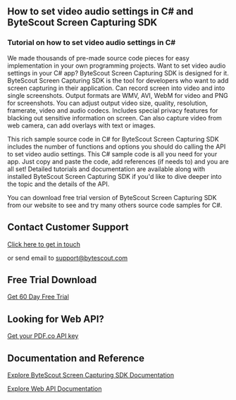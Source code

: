 ## How to set video audio settings in C# and ByteScout Screen Capturing SDK

### Tutorial on how to set video audio settings in C#

We made thousands of pre-made source code pieces for easy implementation in your own programming projects. Want to set video audio settings in your C# app? ByteScout Screen Capturing SDK is designed for it. ByteScout Screen Capturing SDK is the tool for developers who want to add screen capturing in their application. Can record screen into video and into single screenshots. Output formats are WMV, AVI, WebM for video and PNG for screenshots. You can adjust output video size, quality, resolution, framerate, video and audio codecs. Includes special privacy features for blacking out sensitive information on screen. Can also capture video from web camera, can add overlays with text or images.

This rich sample source code in C# for ByteScout Screen Capturing SDK includes the number of functions and options you should do calling the API to set video audio settings. This C# sample code is all you need for your app. Just copy and paste the code, add references (if needs to) and you are all set! Detailed tutorials and documentation are available along with installed ByteScout Screen Capturing SDK if you'd like to dive deeper into the topic and the details of the API.

You can download free trial version of ByteScout Screen Capturing SDK from our website to see and try many others source code samples for C#.

## Contact Customer Support

[Click here to get in touch](https://bytescout.zendesk.com/hc/en-us/requests/new?subject=ByteScout%20Screen%20Capturing%20SDK%20Question)

or send email to [support@bytescout.com](mailto:support@bytescout.com?subject=ByteScout%20Screen%20Capturing%20SDK%20Question) 

## Free Trial Download

[Get 60 Day Free Trial](https://bytescout.com/download/web-installer?utm_source=github-readme)

## Looking for Web API? 

[Get your PDF.co API key](https://pdf.co/documentation/api?utm_source=github-readme)

## Documentation and Reference

[Explore ByteScout Screen Capturing SDK Documentation](https://bytescout.com/documentation/index.html?utm_source=github-readme)

[Explore Web API Documentation](https://pdf.co/documentation/api?utm_source=github-readme)